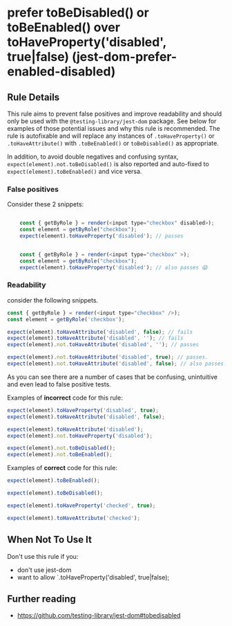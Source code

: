 # prefer toBeDisabled() or toBeEnabled() over toHaveProperty('disabled', true|false) (jest-dom-prefer-enabled-disabled)

## Rule Details

This rule aims to prevent false positives and improve readability and should only be used with the `@testing-library/jest-dom` package. See below for examples of those potential issues and why this rule is recommended. The rule is autofixable and will replace any instances of `.toHaveProperty()` or `.toHaveAttribute()` with `.toBeEnabled()` or `toBeDisabled()` as appropriate.

In addition, to avoid double negatives and confusing syntax, `expect(element).not.toBeDisabled()` is also reported and auto-fixed to `expect(element).toBeEnabled()` and vice versa.

### False positives

Consider these 2 snippets:

```js

    const { getByRole } = render(<input type="checkbox" disabled>);
    const element = getByRole("checkbox");
    expect(element).toHaveProperty('disabled'); // passes


    const { getByRole } = render(<input type="checkbox" >);
    const element = getByRole("checkbox");
    expect(element).toHaveProperty('disabled'); // also passes 😱
```

### Readability

consider the following snippets.

```js
const { getByRole } = render(<input type="checkbox" />);
const element = getByRole('checkbox');

expect(element).toHaveAttribute('disabled', false); // fails
expect(element).toHaveAttribute('disabled', ''); // fails
expect(element).not.toHaveAttribute('disabled', ''); // passes

expect(element).not.toHaveAttribute('disabled', true); // passes.
expect(element).not.toHaveAttribute('disabled', false); // also passes.
```

As you can see there are a number of cases that be confusing, unintuitive and even lead to false positive tests.

Examples of **incorrect** code for this rule:

```js
expect(element).toHaveProperty('disabled', true);
expect(element).toHaveAttribute('disabled', false);

expect(element).toHaveAttribute('disabled');
expect(element).not.toHaveProperty('disabled');

expect(element).not.toBeDisabled();
expect(element).not.toBeEnabled();
```

Examples of **correct** code for this rule:

```js
expect(element).toBeEnabled();

expect(element).toBeDisabled();

expect(element).toHaveProperty('checked', true);

expect(element).toHaveAttribute('checked');
```

## When Not To Use It

Don't use this rule if you:

- don't use jest-dom
- want to allow `.toHaveProperty('disabled', true|false);

## Further reading

- https://github.com/testing-library/jest-dom#tobedisabled

